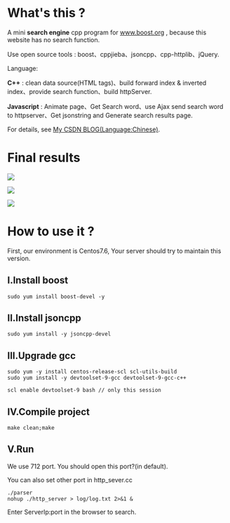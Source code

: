 # What's this ?

A mini **search engine** cpp program for www.boost.org , because this website has no search function.

Use open source tools : boost、cppjieba、jsoncpp、cpp-httplib、jQuery.

Language:

**C++** : clean data source(HTML tags)、build forward index & inverted index、provide search function、build httpServer.



**Javascript** : Animate page、Get Search word、use Ajax send search word to httpserver、Get jsonstring and Generate search results page.

For details, see [My CSDN BLOG(Language:Chinese)](https://blog.csdn.net/CS_COPy/article/details/125965699).

# Final results
![](https://router-picture-bed.oss-cn-chengdu.aliyuncs.com/img/20220724202018.png)

![](https://router-picture-bed.oss-cn-chengdu.aliyuncs.com/img/20220724202118.png)

![](https://router-picture-bed.oss-cn-chengdu.aliyuncs.com/img/20220724173715.png)

# How to use it ?
First, our environment is Centos7.6, Your server should try to maintain this version.
## I.Install boost
```shell
sudo yum install boost-devel -y
```
## II.Install jsoncpp
```shell
sudo yum install -y jsoncpp-devel
```
## III.Upgrade gcc
```shell
sudo yum -y install centos-release-scl scl-utils-build
sudo yum install -y devtoolset-9-gcc devtoolset-9-gcc-c++

scl enable devtoolset-9 bash // only this session
```

## IV.Compile project
```shell
make clean;make
```

## V.Run
We use 712 port. You should open this port?(in default).

You can also set other port in http_sever.cc
```shell
./parser
nohup ./http_server > log/log.txt 2>&1 &
```

Enter ServerIp:port in the browser to search.


